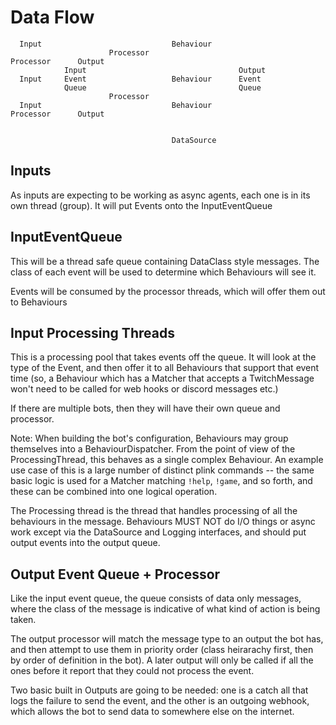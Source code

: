 <!--
SPDX-FileCopyrightText: 2021 - 2023 Mewbot Developers <mewbot@quicksilver.london>

SPDX-License-Identifier: CC-BY-4.0
-->

# Data Flow

```
  Input                             Behaviour
                      Processor                               Processor      Output
            Input                                  Output
  Input     Event                   Behaviour      Event
            Queue                                  Queue
                      Processor
  Input                             Behaviour                 Processor      Output


                                    DataSource
```

## Inputs

As inputs are expecting to be working as async agents,
each one is in its own thread (group).
It will put Events onto the InputEventQueue

## InputEventQueue

This will be a thread safe queue containing DataClass style messages.
The class of each event will be used to determine which Behaviours will see it.

Events will be consumed by the processor threads, which will offer them out
to Behaviours

## Input Processing Threads

This is a processing pool that takes events off the queue.
It will look at the type of the Event, and then offer it to all Behaviours
that support that event time (so, a Behaviour which has a Matcher that
accepts a TwitchMessage won't need to be called for web hooks or discord
messages etc.)

If there are multiple bots, then they will have their own queue and processor.

Note: When building the bot's configuration, Behaviours may group themselves
into a BehaviourDispatcher. From the point of view of the ProcessingThread,
this behaves as a single complex Behaviour.
An example use case of this is a large number of distinct plink commands --
the same basic logic is used for a Matcher matching `!help`, `!game`,
and so forth, and these can be combined into one logical operation.

The Processing thread is the thread that handles processing of all the
behaviours in the message. Behaviours MUST NOT do I/O things or async work
except via the DataSource and Logging interfaces, and should put
output events into the output queue.

## Output Event Queue + Processor

Like the input event queue, the queue consists of data only messages,
where the class of the message is indicative of what kind of action is being
taken.

The output processor will match the message type to an output the bot has,
and then attempt to use them in priority order (class heirarachy first, then
by order of definition in the bot). A later output will only be called if
all the ones before it report that they could not process the event.

Two basic built in Outputs are going to be needed: one is a catch all that
logs the failure to send the event, and the other is an outgoing webhook,
which allows the bot to send data to somewhere else on the internet.
